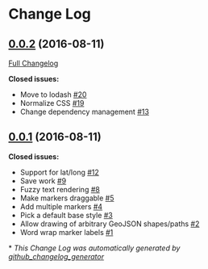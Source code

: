 # Change Log

## [0.0.2](https://github.com/datanews/locator/tree/0.0.2) (2016-08-11)
[Full Changelog](https://github.com/datanews/locator/compare/0.0.1...0.0.2)

**Closed issues:**

- Move to lodash [\#20](https://github.com/datanews/locator/issues/20)
- Normalize CSS [\#19](https://github.com/datanews/locator/issues/19)
- Change dependency management [\#13](https://github.com/datanews/locator/issues/13)

## [0.0.1](https://github.com/datanews/locator/tree/0.0.1) (2016-08-11)
**Closed issues:**

- Support for lat/long [\#12](https://github.com/datanews/locator/issues/12)
- Save work [\#9](https://github.com/datanews/locator/issues/9)
- Fuzzy text rendering [\#8](https://github.com/datanews/locator/issues/8)
- Make markers draggable [\#5](https://github.com/datanews/locator/issues/5)
- Add multiple markers [\#4](https://github.com/datanews/locator/issues/4)
- Pick a default base style [\#3](https://github.com/datanews/locator/issues/3)
- Allow drawing of arbitrary GeoJSON shapes/paths [\#2](https://github.com/datanews/locator/issues/2)
- Word wrap marker labels [\#1](https://github.com/datanews/locator/issues/1)



\* *This Change Log was automatically generated by [github_changelog_generator](https://github.com/skywinder/Github-Changelog-Generator)*